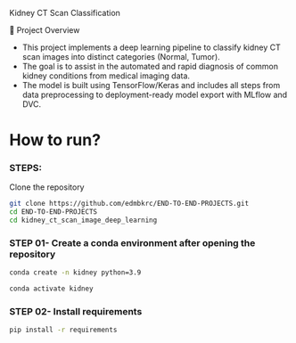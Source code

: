 Kidney CT Scan Classification

📖 Project Overview
- This project implements a deep learning pipeline to classify kidney CT scan images into distinct categories (Normal,  Tumor).
- The goal is to assist in the automated and rapid diagnosis of common kidney conditions from medical imaging data.
- The model is built using TensorFlow/Keras and includes all steps from data preprocessing to deployment-ready model export with MLflow and DVC.

# How to run?

### STEPS:

Clone the repository

```bash
git clone https://github.com/edmbkrc/END-TO-END-PROJECTS.git
cd END-TO-END-PROJECTS
cd kidney_ct_scan_image_deep_learning
```
### STEP 01- Create a conda environment after opening the repository

```bash
conda create -n kidney python=3.9 
```

```bash
conda activate kidney
```

### STEP 02- Install requirements

```bash
pip install -r requirements
```

